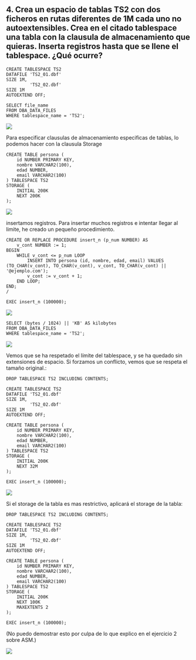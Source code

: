 ## 4. Crea un espacio de tablas TS2 con dos ficheros en rutas diferentes de 1M cada uno no autoextensibles. Crea en el citado tablespace una tabla con la clausula de almacenamiento que quieras. Inserta registros hasta que se llene el tablespace. ¿Qué ocurre?

```
CREATE TABLESPACE TS2
DATAFILE 'TS2_01.dbf' 
SIZE 1M,
         'TS2_02.dbf' 
SIZE 1M
AUTOEXTEND OFF;

SELECT file_name
FROM DBA_DATA_FILES
WHERE tablespace_name = 'TS2';
```
![ ](img/o401.png)

Para especificar clausulas de almacenamiento especificas de tablas, lo podemos hacer con la clausula Storage

```
CREATE TABLE persona (
    id NUMBER PRIMARY KEY,
    nombre VARCHAR2(100),
    edad NUMBER,
    email VARCHAR2(100)
) TABLESPACE TS2
STORAGE (
    INITIAL 200K
    NEXT 200K
);
```
![ ](img/o402.png)


insertamos registros. Para insertar muchos registros e intentar llegar al limite, he creado un pequeño procedimiento.
```
CREATE OR REPLACE PROCEDURE insert_n (p_num NUMBER) AS
    v_cont NUMBER := 1;
BEGIN
    WHILE v_cont <= p_num LOOP
        INSERT INTO persona (id, nombre, edad, email) VALUES (TO_CHAR(v_cont), TO_CHAR(v_cont), v_cont, TO_CHAR(v_cont) || '@ejemplo.com');
        v_cont := v_cont + 1;
    END LOOP;
END;
/

EXEC insert_n (100000);
```

![ ](img/o403.png)

```
SELECT (bytes / 1024) || 'KB' AS kilobytes
FROM DBA_DATA_FILES
WHERE tablespace_name = 'TS2';
```
![ ](img/o404.png)

Vemos que se ha respetado el límite del tablespace, y se ha quedado sin extensiones de espacio. Si forzamos un conflicto, vemos que se respeta el tamaño original.:

```
DROP TABLESPACE TS2 INCLUDING CONTENTS;

CREATE TABLESPACE TS2
DATAFILE 'TS2_01.dbf' 
SIZE 1M,
         'TS2_02.dbf' 
SIZE 1M
AUTOEXTEND OFF;

CREATE TABLE persona (
    id NUMBER PRIMARY KEY,
    nombre VARCHAR2(100),
    edad NUMBER,
    email VARCHAR2(100)
) TABLESPACE TS2
STORAGE (
    INITIAL 200K
    NEXT 32M
);

EXEC insert_n (100000);
```

![ ](img/o405.png)

Si el storage de la tabla es mas restrictivo, aplicará el storage de la tabla:

```
DROP TABLESPACE TS2 INCLUDING CONTENTS;

CREATE TABLESPACE TS2
DATAFILE 'TS2_01.dbf' 
SIZE 1M,
         'TS2_02.dbf' 
SIZE 1M
AUTOEXTEND OFF;

CREATE TABLE persona (
    id NUMBER PRIMARY KEY,
    nombre VARCHAR2(100),
    edad NUMBER,
    email VARCHAR2(100)
) TABLESPACE TS2
STORAGE (
    INITIAL 200K
    NEXT 100K
    MAXEXTENTS 2
);

EXEC insert_n (100000);
```

(No puedo demostrar esto por culpa de lo que explico en el ejercicio 2 sobre ASM.)

![ ](img/o406.png)